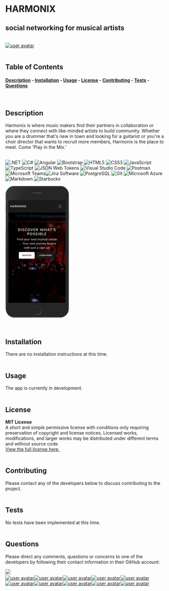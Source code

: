 
# HARMONIX
## social networking for musical artists
&nbsp;  
[<img src='https://img.shields.io/badge/license-MIT License-blueviolet' alt="user avatar" height="20"/>](#license)  
&nbsp;&nbsp;  
## Table of Contents
#### [Description](#description)  -  [Installation](#installation)  -  [Usage](#usage) - [License](#license) - [Contributing](#contributing) - [Tests](#tests) - [Questions](#questions)
&nbsp;  
## Description  
Harmonix is where music makers find their partners in collaboration or where they connect with like-minded artists to build community.  Whether you are a drummer that's new in town and looking for a guitarist or you're a choir director that wants to recruit more members, Harmonix is the place to meet.  Come 'Play in the Mix.'  
&nbsp;  

![.NET](https://img.shields.io/badge/.NET-512BD4.svg?style=for-the-badge&logo=.net&logoColor=white) ![C#](https://img.shields.io/badge/c%23-%23239120.svg?style=for-the-badge&logo=c-sharp&logoColor=white) ![Angular](https://img.shields.io/badge/Angular-DD0031.svg?style=for-the-badge&logo=angular&logoColor=white) ![Bootstrap](https://img.shields.io/badge/Bootstrap-7952B3.svg?style=for-the-badge&logo=bootstrap&logoColor=white) ![HTML5](https://img.shields.io/badge/html5-%23E34F26.svg?style=for-the-badge&logo=html5&logoColor=white) ![CSS3](https://img.shields.io/badge/css3-%231572B6.svg?style=for-the-badge&logo=css3&logoColor=white) ![JavaScript](https://img.shields.io/badge/javascript-%23323330.svg?style=for-the-badge&logo=javascript&logoColor=%23F7DF1E) ![TypeScript](https://img.shields.io/badge/typescript-%23007ACC.svg?style=for-the-badge&logo=typescript&logoColor=white) ![JSON Web Tokens](https://img.shields.io/badge/JSON%20Web%20Tokens-000000.svg?style=for-the-badge&logo=jsonwebtokens&logoColor=white) ![Visual Studio Code](https://img.shields.io/badge/Visual%20Studio%20Code-007ACC.svg?style=for-the-badge&logo=visualstudiocode&logoColor=white) ![Postman](https://img.shields.io/badge/Postman-FF6C37.svg?style=for-the-badge&logo=postman&logoColor=white) ![Microsoft Teams](https://img.shields.io/badge/MicrosoftTeams-6264A7.svg?style=for-the-badge&logo=microsoftteams&logoColor=white)![Jira Software](https://img.shields.io/badge/JiraSoftware-0052CC.svg?style=for-the-badge&logo=jirasoftware&logoColor=white)  ![PostgreSQL](https://img.shields.io/badge/PostgreSQL-000.svg?style=for-the-badge&logo=postgresql&logoColor=%234169E1) ![Git](https://img.shields.io/badge/Git-F05032.svg?style=for-the-badge&logo=git&logoColor=white) ![Microsoft Azure](https://img.shields.io/badge/MicrosoftAzure-0078D4.svg?style=for-the-badge&logo=microsoftazure&logoColor=white)  ![Markdown](https://img.shields.io/badge/markdown-%23000000.svg?style=for-the-badge&logo=markdown&logoColor=white)  ![Starbucks](https://img.shields.io/badge/Starbucks-006241.svg?style=for-the-badge&logo=starbucks&logoColor=white)   

<img src="./client/src/assets/screenshot.png" alt="HARMONIX application screenshot" width="200"/>    

&nbsp;  
## Installation
There are no installation instructions at this time.  
&nbsp;  
## Usage
The app is currently in development.  
&nbsp;  
## License  

**MIT License**  
A short and simple permissive license with conditions only requiring preservation of copyright and license notices. Licensed works, modifications, and larger works may be distributed under different terms and without source code.  
[View the full license here.](./LICENSE/license.txt)  
&nbsp;  
## Contributing
Please contact any of the developers below to discuss contributing to the project.  
&nbsp;  
## Tests
No tests have been implemented at this time.  
&nbsp;  
## Questions
Please direct any comments, questions or concerns to one of the developers by following their contact information in their GitHub account:

![](https://img.shields.io/badge/GitHub-100000?style=for-the-badge&logo=github&logoColor=white)   
[<img src="https://github.com/nathansom.png" alt="user avatar" width="95"/>](https://github.com/nathansom "nathansom")[<img src="https://github.com/H0RSESH0E.png" alt="user avatar" width="95"/>](https://github.com/H0RSESH0E "H0RSESH0E")[<img src="https://github.com/mansourbenkhayal.png" alt="user avatar" width="95"/>](https://github.com/mansourbenkhayal "mansourbenkhayal")[<img src="https://github.com/viciouspotato-coder.png" alt="user avatar" width="95"/>](https://github.com/viciouspotato-coder "viciouspotato-coder")[<img src="https://github.com/Gurjas604.png" alt="user avatar" width="95"/>](https://github.com/Gurjas604 "Gurjas604")[<img src="https://github.com/tjv255.png" alt="user avatar" width="95"/>](https://github.com/tjv255 "tjv255")[<img src="https://github.com/meenakshich02.png" alt="user avatar" width="95"/>](https://github.com/meenakshich02 "meenakshich02")[<img src="https://github.com/vaibhavparsana.png" alt="user avatar" width="95"/>](https://github.com/vaibhavparsana "vaibhavparsana")[<img src="https://github.com/Rajul05.png" alt="user avatar" width="95"/>](https://github.com/Rajul05 "Rajul05")[<img src="https://github.com/psbedi03.png" alt="user avatar" width="95"/>](https://github.com/psbedi03 "psbedi03")

